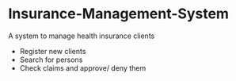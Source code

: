 # Insurance-Management-System
A system to manage health insurance clients

- Register new clients
- Search for persons
- Check claims and approve/ deny them
